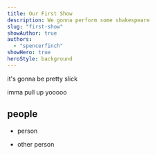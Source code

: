 ```yaml
---
title: Our First Show
description: We gonna perform some shakespeare
slug: "first-show"
showAuthor: true
authors:
  - "spencerfinch"
showHero: true
heroStyle: background
---
```


it's gonna be pretty slick

imma pull up yooooo

## people

- person

- other person